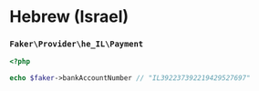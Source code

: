 # Hebrew (Israel)

### `Faker\Provider\he_IL\Payment`

```php
<?php

echo $faker->bankAccountNumber // "IL392237392219429527697"
```
